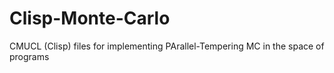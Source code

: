 # Clisp-Monte-Carlo
CMUCL (Clisp) files for implementing PArallel-Tempering MC in the space of programs
